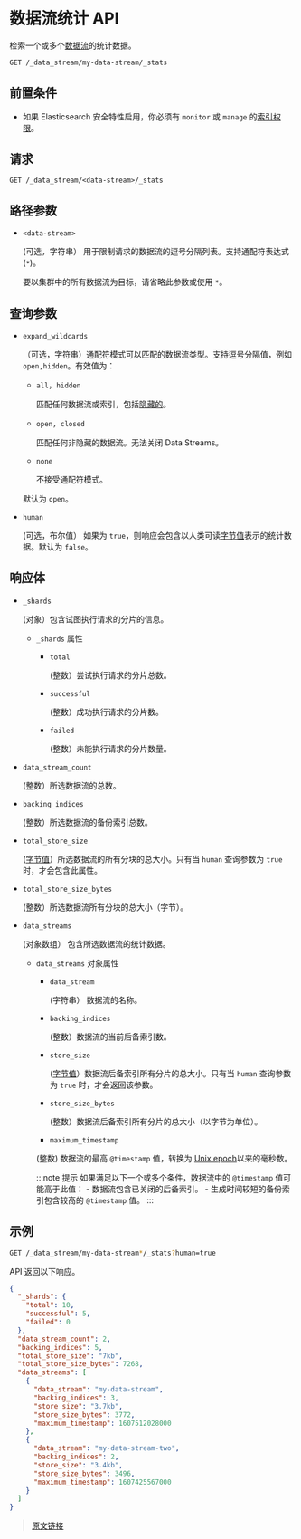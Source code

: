 # 数据流统计 API

检索一个或多个[数据流](/data_streams)的统计数据。

```bash
GET /_data_stream/my-data-stream/_stats
```

## 前置条件

- 如果 Elasticsearch 安全特性启用，你必须有 `monitor` 或 `manage` 的[索引权限](/secure_the_elastic_statck/user_authorization/security_privileges#索引权限)。

## 请求

`GET /_data_stream/<data-stream>/_stats`

## 路径参数

- `<data-stream>`

    (可选，字符串） 用于限制请求的数据流的逗号分隔列表。支持通配符表达式 (`*`)。

    要以集群中的所有数据流为目标，请省略此参数或使用 `*`。

## 查询参数

- `expand_wildcards`

    （可选，字符串）通配符模式可以匹配的数据流类型。支持逗号分隔值，例如 `open,hidden`。有效值为：

    - `all`，`hidden`

        匹配任何数据流或索引，包括[隐藏的](/rest_apis/api_conventions/multi_target_syntax#隐藏数据流和索引)。

    - `open`，`closed`

        匹配任何非隐藏的数据流。无法关闭 Data Streams。

    - `none`

        不接受通配符模式。

    默认为 `open`。

- `human`

    (可选，布尔值） 如果为 `true`，则响应会包含以人类可读[字节值](/rest_apis/api_conventions#字节大小单位)表示的统计数据。默认为 `false`。

## 响应体

- `_shards`

    (对象）包含试图执行请求的分片的信息。

    - `_shards` 属性

        - `total`

            (整数）尝试执行请求的分片总数。

        - `successful`

            (整数）成功执行请求的分片数。

        - `failed`

            (整数）未能执行请求的分片数量。

- `data_stream_count`

    (整数）所选数据流的总数。

- `backing_indices`

    (整数）所选数据流的备份索引总数。

- `total_store_size`

    ([字节值](/rest_apis/api_conventions#字节大小单位)）所选数据流的所有分块的总大小。只有当 `human` 查询参数为 `true` 时，才会包含此属性。

- `total_store_size_bytes`

    (整数）所选数据流所有分块的总大小（字节）。

- `data_streams`

    (对象数组） 包含所选数据流的统计数据。

    - `data_streams` 对象属性

        - `data_stream`

            (字符串） 数据流的名称。

        - `backing_indices`

            (整数）数据流的当前后备索引数。

        - `store_size`

            ([字节值](/rest_apis/api_conventions#字节大小单位)）数据流后备索引所有分片的总大小。只有当 `human` 查询参数为 `true` 时，才会返回该参数。

        - `store_size_bytes`

            (整数）数据流后备索引所有分片的总大小（以字节为单位）。

        - `maximum_timestamp`

        (整数) 数据流的最高 `@timestamp` 值，转换为 [Unix epoch](https://en.wikipedia.org/wiki/Unix_time)以来的毫秒数。

        :::note 提示
        如果满足以下一个或多个条件，数据流中的 `@timestamp` 值可能高于此值：
          - 数据流包含已关闭的后备索引。
          - 生成时间较短的备份索引包含较高的 `@timestamp` 值。
        :::

## 示例

```bash
GET /_data_stream/my-data-stream*/_stats?human=true
```

API 返回以下响应。

```json
{
  "_shards": {
    "total": 10,
    "successful": 5,
    "failed": 0
  },
  "data_stream_count": 2,
  "backing_indices": 5,
  "total_store_size": "7kb",
  "total_store_size_bytes": 7268,
  "data_streams": [
    {
      "data_stream": "my-data-stream",
      "backing_indices": 3,
      "store_size": "3.7kb",
      "store_size_bytes": 3772,
      "maximum_timestamp": 1607512028000
    },
    {
      "data_stream": "my-data-stream-two",
      "backing_indices": 2,
      "store_size": "3.4kb",
      "store_size_bytes": 3496,
      "maximum_timestamp": 1607425567000
    }
  ]
}
```

> [原文链接](https://www.elastic.co/guide/en/elasticsearch/reference/current/data-stream-stats-api.html)
